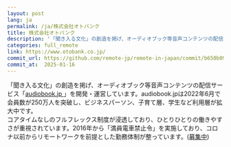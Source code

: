 ```yaml
---
layout: post
lang: ja
permalink: /ja/株式会社オトバンク
title: 株式会社オトバンク
description: '「聞き入る文化」の創造を掲げ、オーディオブック等音声コンテンツの配信サービス「audiobook.jp 」を開発・運営しています。audiobook.jpは2022年6月で会員数が250万人を突破し、ビジネスパーソン、子育て層、学生など利用層が拡大中です。 コアタイムなしのフルフレックス制度が浸透しており、ひとりひとりの働きやすさが重視されています。2016年から「満員電車禁止令」を実施しており、コロナ以前からリモートワークを前提とした勤務体制が整っています。(募集中)'
categories: full_remote
link: https://www.otobank.co.jp/
commit_url: https://github.com/remote-jp/remote-in-japan/commit/b650b0994970e1784f9df7f676d17574b0470674
commit_at:  2025-01-16
---
```


<p>「聞き入る文化」の創造を掲げ、オーディオブック等音声コンテンツの配信サービス「<a href="https://audiobook.jp/">audiobook.jp </a>」を開発・運営しています。audiobook.jpは2022年6月で会員数が250万人を突破し、ビジネスパーソン、子育て層、学生など利用層が拡大中です。<br />コアタイムなしのフルフレックス制度が浸透しており、ひとりひとりの働きやすさが重視されています。2016年から「満員電車禁止令」を実施しており、コロナ以前からリモートワークを前提とした勤務体制が整っています。(<a href="https://open.talentio.com/r/1/c/otobank/homes/1894">募集中</a>)</p>
